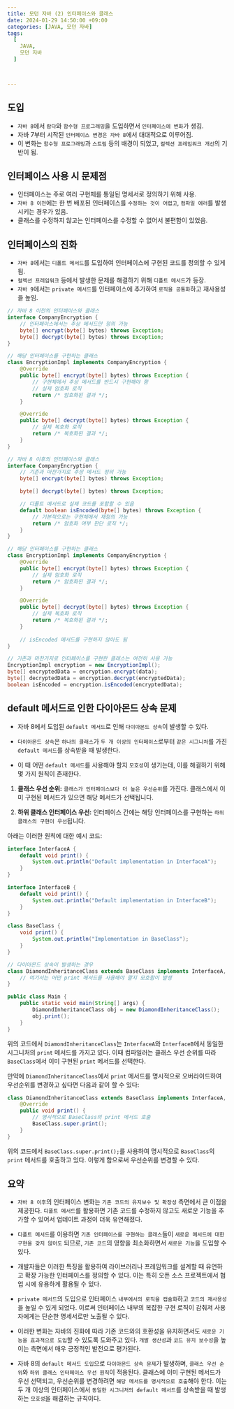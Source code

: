 ```yaml
---
title: 모던 자바 (2) 인터페이스와 클래스
date: 2024-01-29 14:50:00 +09:00
categories: [JAVA, 모던 자바]
tags:
  [
    JAVA,
    모던 자바
  ]



---
```


## 도입

- `자바 8`에서 `람다`와 `함수형 프로그래밍`을 도입하면서 `인터페이스에 변화`가 생김.
- 자바 7부터 시작된 `인터페이스 변경은 자바 8`에서 대대적으로 이루어짐.
- 이 변화는 `함수형 프로그래밍`과 `스트림` 등의 배경이 되었고, `컬렉션 프레임워크 개선`의 기반이 됨.

## 인터페이스 사용 시 문제점

- 인터페이스는 주로 여러 구현체를 통일된 명세서로 정의하기 위해 사용.
- `자바 8 이전`에는 한 번 배포된 인터페이스를 `수정하는 것이 어렵고`, `컴파일 에러`를 발생시키는 경우가 있음.
- 클래스를 수정하지 않고는 인터페이스를 수정할 수 없어서 불편함이 있었음.

## 인터페이스의 진화

- `자바 8`에서는 `디폴트 메서드`를 도입하여 인터페이스에 구현된 코드를 정의할 수 있게 됨.
- `컬렉션 프레임워크` 등에서 발생한 문제를 해결하기 위해 `디폴트 메서드`가 등장.
- `자바 9`에서는 `private 메서드`를 인터페이스에 추가하여 `로직을 공통화`하고 재사용성을 높임.

```java
// 자바 8 이전의 인터페이스와 클래스
interface CompanyEncryption {
    // 인터페이스에서는 추상 메서드만 정의 가능
    byte[] encrypt(byte[] bytes) throws Exception;
    byte[] decrypt(byte[] bytes) throws Exception;
}

// 해당 인터페이스를 구현하는 클래스
class EncryptionImpl implements CompanyEncryption {
    @Override
    public byte[] encrypt(byte[] bytes) throws Exception {
        // 구현체에서 추상 메서드를 반드시 구현해야 함
        // 실제 암호화 로직
        return /* 암호화된 결과 */;
    }

    @Override
    public byte[] decrypt(byte[] bytes) throws Exception {
        // 실제 복호화 로직
        return /* 복호화된 결과 */;
    }
}

// 자바 8 이후의 인터페이스와 클래스
interface CompanyEncryption {
    // 기존과 마찬가지로 추상 메서드 정의 가능
    byte[] encrypt(byte[] bytes) throws Exception;

    byte[] decrypt(byte[] bytes) throws Exception;

    // 디폴트 메서드로 실제 코드를 포함할 수 있음
    default boolean isEncoded(byte[] bytes) throws Exception {
        // 기본적으로는 구현체에서 재정의 가능
        return /* 암호화 여부 판단 로직 */;
    }
}

// 해당 인터페이스를 구현하는 클래스
class EncryptionImpl implements CompanyEncryption {
    @Override
    public byte[] encrypt(byte[] bytes) throws Exception {
        // 실제 암호화 로직
        return /* 암호화된 결과 */;
    }

    @Override
    public byte[] decrypt(byte[] bytes) throws Exception {
        // 실제 복호화 로직
        return /* 복호화된 결과 */;
    }
    
    // isEncoded 메서드를 구현하지 않아도 됨
}

// 기존과 마찬가지로 인터페이스를 구현한 클래스는 여전히 사용 가능
EncryptionImpl encryption = new EncryptionImpl();
byte[] encryptedData = encryption.encrypt(data);
byte[] decryptedData = encryption.decrypt(encryptedData);
boolean isEncoded = encryption.isEncoded(encryptedData);

```

## default 메서드로 인한 다이아몬드 상속 문제

- 자바 8에서 도입된 `default 메서드`로 인해 `다이아몬드 상속`이 발생할 수 있다.

- `다이아몬드 상속`은 `하나의 클래스`가 `두 개 이상의 인터페이스`로부터 `같은 시그니처`를 가진 `default 메서드`를 상속받을 때 발생한다.
- 이 때 어떤 `default 메서드`를 사용해야 할지 `모호성`이 생기는데, 이를 해결하기 위해 몇 가지 원칙이 존재한다.

1. **클래스 우선 순위:** `클래스가 인터페이스보다 더 높은 우선순위`를 가진다. 클래스에서 이미 구현된 메서드가 있으면 해당 메서드가 선택됩니다.

2. **하위 클래스 인터페이스 우선:** 인터페이스 간에는 해당 인터페이스를 구현하는 `하위 클래스의 구현이 우선`됩니다.

아래는 이러한 원칙에 대한 예시 코드:

```java
interface InterfaceA {
    default void print() {
        System.out.println("Default implementation in InterfaceA");
    }
}

interface InterfaceB {
    default void print() {
        System.out.println("Default implementation in InterfaceB");
    }
}

class BaseClass {
    void print() {
        System.out.println("Implementation in BaseClass");
    }
}

// 다이아몬드 상속이 발생하는 경우
class DiamondInheritanceClass extends BaseClass implements InterfaceA, InterfaceB {
    // 여기서는 어떤 print 메서드를 사용해야 할지 모호함이 발생
}

public class Main {
    public static void main(String[] args) {
        DiamondInheritanceClass obj = new DiamondInheritanceClass();
        obj.print();
    }
}
```

위의 코드에서 `DiamondInheritanceClass`는 `InterfaceA`와 `InterfaceB`에서 동일한 시그니처의 `print` 메서드를 가지고 있다. 이때 컴파일러는 클래스 우선 순위를 따라 `BaseClass`에서 이미 구현된 `print` 메서드를 선택한다.

만약에 `DiamondInheritanceClass`에서 `print` 메서드를 명시적으로 오버라이드하여 우선순위를 변경하고 싶다면 다음과 같이 할 수 있다:

```java
class DiamondInheritanceClass extends BaseClass implements InterfaceA, InterfaceB {
    @Override
    public void print() {
        // 명시적으로 BaseClass의 print 메서드 호출
        BaseClass.super.print();
    }
}
```

위의 코드에서 `BaseClass.super.print();`를 사용하여 명시적으로 `BaseClass`의 `print` 메서드를 호출하고 있다. 이렇게 함으로써 우선순위를 변경할 수 있다.



## 요약

- `자바 8 이후`의 인터페이스 변화는 `기존 코드의 유지보수 및 확장성` 측면에서 큰 이점을 제공한다. `디폴트 메서드`를 활용하면 기존 코드를 수정하지 않고도 새로운 기능을 추가할 수 있어서 업데이트 과정이 더욱 유연해졌다.

- `디폴트 메서드`를 이용하면 `기존 인터페이스를 구현하는 클래스`들이 `새로운 메서드에 대한 구현을 갖지 않아도` 되므로, `기존 코드`의 영향을 최소화하면서 `새로운 기능`을 도입할 수 있다.

- 개발자들은 이러한 특징을 활용하여 라이브러리나 프레임워크를 설계할 때 유연하고 확장 가능한 인터페이스를 정의할 수 있다. 이는 특히 오픈 소스 프로젝트에서 협업 시에 유용하게 활용될 수 있다.

- `private 메서드`의 도입으로 인터페이스 `내부에서의 로직을 캡슐화`하고 `코드의 재사용성`을 높일 수 있게 되었다. 이로써 인터페이스 내부의 복잡한 구현 로직이 감춰져 사용자에게는 단순한 명세서로만 노출될 수 있다.

- 이러한 변화는 자바의 진화에 따라 기존 코드와의 호환성을 유지하면서도 `새로운 기능을 효과적으로 도입`할 수 있도록 도와주고 있다. `개발 생산성`과 `코드 유지 보수성`을 높이는 측면에서 매우 긍정적인 발전으로 평가된다.

- 자바 8의 `default 메서드 도입`으로 `다이아몬드 상속 문제`가 발생하며, `클래스 우선 순위`와 `하위 클래스 인터페이스 우선 원칙`이 적용된다. 클래스에 이미 구현된 메서드가 우선 선택되고, 우선순위를 변경하려면 `해당 메서드를 명시적으로 호출`해야 한다. 이는 두 개 이상의 인터페이스에서 `동일한 시그니처의 default 메서드`를 상속받을 때 발생하는 `모호성`을 해결하는 규칙이다.